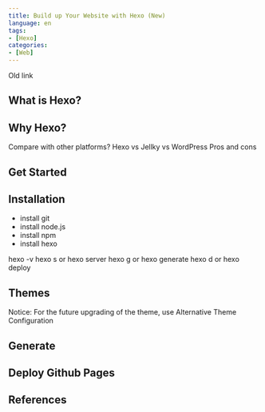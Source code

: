 ```yaml
---
title: Build up Your Website with Hexo (New)
language: en
tags:
- [Hexo]
categories:
- [Web]
---
```


Old link

## What is Hexo?
## Why Hexo?
Compare with other platforms?
Hexo vs Jellky vs WordPress
Pros and cons

## Get Started
## Installation
- install git
- install node.js
- install npm
- install hexo

hexo -v
hexo s or hexo server
hexo g or hexo generate
hexo d or hexo deploy

## Themes
Notice: For the future upgrading of the theme, use Alternative Theme Configuration

## Generate 

## Deploy Github Pages

## References